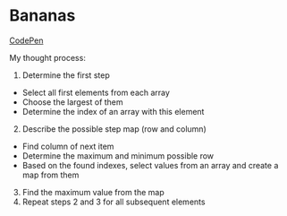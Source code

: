 # Bananas

[CodePen](https://codepen.io/RybkaSyn/pen/WNoqOLX?editors=0012)

My thought process:

1. Determine the first step

  - Select all first elements from each array
  - Choose the largest of them
  - Determine the index of an array with this element


2. Describe the possible step map (row and column)


  - Find column of next item
  - Determine the maximum and minimum possible row
  - Based on the found indexes, select values from an array and create a map from them


3. Find the maximum value from the map
4. Repeat steps 2 and 3 for all subsequent elements
